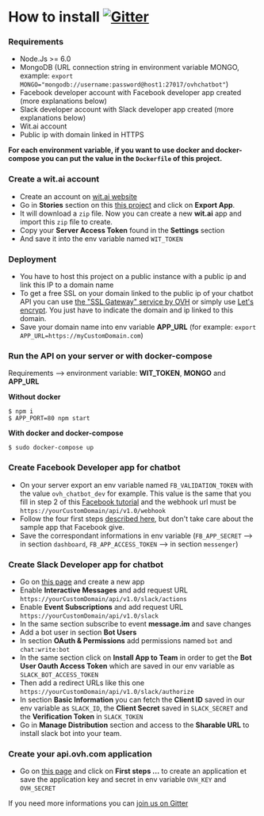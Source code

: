 # How to install [![Gitter](https://img.shields.io/gitter/room/nwjs/nw.js.svg)](https://gitter.im/ovh/ux)

### Requirements

+ Node.Js >= 6.0
+ MongoDB (URL connection string in environment variable MONGO, example: `export MONGO="mongodb://username:password@host1:27017/ovhchatbot"`)
+ Facebook developer account with Facebook developer app created (more explanations below)
+ Slack developer account with Slack developer app created (more explanations below)
+ Wit.ai account
+ Public ip with domain linked in HTTPS

**For each environment variable, if you want to use docker and docker-compose you can put the value in the `Dockerfile` of this project.**

### Create a wit.ai account

+ Create an account on [wit.ai website](https://wit.ai)
+ Go in **Stories** section on this [this project](https://wit.ai/bnjjj/ovh-status) and click on **Export App**.
+ It will download a `zip` file. Now you can create a new **wit.ai** app and import this `zip` file to create. 
+ Copy your **Server Access Token** found in the **Settings** section
+ And save it into the env variable named `WIT_TOKEN`

### Deployment

+ You have to host this project on a public instance with a public ip and link this IP to a domain name
+ To get a free SSL on your domain linked to the public ip of your chatbot API you can use [the "SSL Gateway" service by OVH](https://www.ovh.com/fr/ssl-gateway/) or simply use [Let's encrypt](https://letsencrypt.org/). You just have to indicate the domain and ip linked to this domain.
+ Save your domain name into env variable **APP_URL** (for example: `export APP_URL=https://myCustomDomain.com`)

### Run the API on your server or with docker-compose
Requirements --> environment variable: **WIT_TOKEN**, **MONGO** and **APP_URL**

**Without docker**
```shell
$ npm i 
$ APP_PORT=80 npm start
```

**With docker and docker-compose**
```shell
$ sudo docker-compose up 
```

### Create Facebook Developer app for chatbot

+ On your server export an env variable named `FB_VALIDATION_TOKEN` with the value `ovh_chatbot_dev` for example. This value is the same that you fill in step 2 of this [Facebook tutorial](https://developers.facebook.com/docs/messenger-platform/guides/quick-start) and the webhook url must be `https://yourCustomDomain/api/v1.0/webhook`
+ Follow the four first steps [described here](https://developers.facebook.com/docs/messenger-platform/guides/quick-start), but don't take care about the sample app that Facebook give.
+ Save the correspondant informations in env variable (`FB_APP_SECRET` --> in section `dashboard`, `FB_APP_ACCESS_TOKEN` --> in section `messenger`)

### Create Slack Developer app for chatbot

+ Go on [this page](https://api.slack.com/apps?new_app=1) and create a new app 
+ Enable **Interactive Messages** and add request URL `https://yourCustomDomain/api/v1.0/slack/actions`
+ Enable **Event Subscriptions** and add request URL `https://yourCustomDomain/api/v1.0/slack`
+ In the same section subscribe to event **message.im** and save changes
+ Add a bot user in section **Bot Users**
+ In section **OAuth & Permissions** add permissions named `bot` and `chat:write:bot` 
+ In the same section click on **Install App to Team** in order to get the **Bot User Oauth Access Token** which are saved in our env variable as `SLACK_BOT_ACCESS_TOKEN`
+ Then add a redirect URLs like this one `https://yourCustomDomain/api/v1.0/slack/authorize`
+ In section **Basic Information** you can fetch the **Client ID** saved in our env variable as `SLACK_ID`, the **Client Secret** saved in `SLACK_SECRET` and the **Verification Token** in `SLACK_TOKEN`
+ Go in **Manage Distribution** section and access to the **Sharable URL** to install slack bot into your team.

### Create your api.ovh.com application

+ Go on [this page](https://api.ovh.com) and click on **First steps ...** to create an application et save the application key and secret in env variable `OVH_KEY` and `OVH_SECRET`

If you need more informations you can [join us on Gitter](https://gitter.im/ovh/ux)
